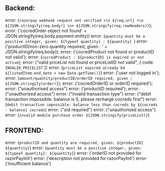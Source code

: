 ## Backend:

error: (`razorpay webhook request not verified +\n ${req.url} +\n ${JSON.stringify(req.body)} \n+ ${JSON.stringify(req.rawHeaders)}`);
error: ('cocredOrder object not found' + JSON.stringify(req.body.payment.entity))
error: (`quantity must be a positive integer, given: ${typeof quantity} : ${quantity} `)
error: ('productID/non-zero quantity required, given : ' + JSON.stringify(req.body));
error: ('cocredProduct not found or productID not valid');
error: (`cocredProduct : ${productID} is expired or not active`);
error: ("valid priceList not found or priceListID not valid", { code: `INVALID_PRICELIST` })
error: (`priceList expired already b4 ${listedItem.end_date + new Date.getTime()}`)
error: ('user not logged in');
error: (`amount/quantity/productID/orderID required, given : ${JSON.stringify(order)}`);
error: ('cocredOrderID or orderID required');
error: ("unauthorised access")
error: ('productID required');
error: ("unauthorised access")
error: ("invalid transaction type")
error: ("debit transaction impossible: balance is 0, please recharge cocreds first")
error: (`debit transaction impossible: balance less than cocreds by ${cocreds - balance} cocreds`)
error: ("uid required")
error: ("unauthorised access")
error: (`invalid module purchase order ${JSON.stringify(priceList)}`)

## FRONTEND:

error: (`productID and quantity are required, given: ${productID} ${quantity}`)
error: (`quantity must be a positive integer, given: ${typeof quantity}: ${quantity}`)
error: ('orderID not provided for razorPayInit')
error: ('description not provided for razorPayInit')
error: ('Insufficient balance')